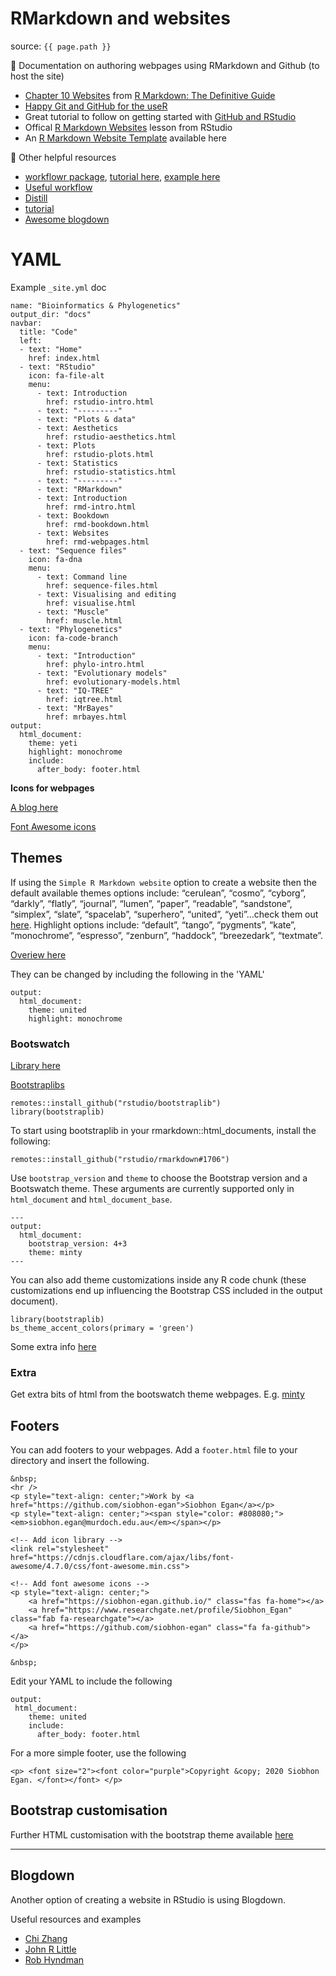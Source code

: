 # RMarkdown and websites

source: `{{ page.path }}`

:link: Documentation on authoring webpages using RMarkdown and Github (to host the site)

* [Chapter 10 Websites](https://bookdown.org/yihui/rmarkdown/websites.html) from [R Markdown: The Definitive Guide](https://bookdown.org/yihui/rmarkdown/)
* [Happy Git and GitHub for the useR](https://happygitwithr.com/)
* Great tutorial to follow on getting started with [GitHub and RStudio](https://resources.github.com/whitepapers/github-and-rstudio/)
* Offical [R Markdown Websites](https://rmarkdown.rstudio.com/lesson-13.html) lesson from RStudio
* An [R Markdown Website Template](https://github.com/yutannihilation/rmarkdown-website-template) available here

:link: Other helpful resources

* [workflowr package](https://jdblischak.github.io/workflowr/), [tutorial here](https://cran.r-project.org/web/packages/workflowr/vignettes/wflow-01-getting-started.html), [example here](https://stephenslab.github.io/wflow-divvy/index.html)
* [Useful workflow](https://robertmitchellv.com/blog-building-site-with-rmarkdown.html)
* [Distill](https://rstudio.github.io/distill/)
* [tutorial](https://robchavez.github.io/datascience_gallery/html_only/websites.html)
* [Awesome blogdown](https://awesome-blogdown.com/)


# YAML

Example `_site.yml` doc


```
name: "Bioinformatics & Phylogenetics"
output_dir: "docs"
navbar:
  title: "Code"
  left:
  - text: "Home"
    href: index.html
  - text: "RStudio"
    icon: fa-file-alt
    menu:
      - text: Introduction
        href: rstudio-intro.html
      - text: "---------"
      - text: "Plots & data"
      - text: Aesthetics
        href: rstudio-aesthetics.html
      - text: Plots
        href: rstudio-plots.html
      - text: Statistics
        href: rstudio-statistics.html
      - text: "---------"
      - text: "RMarkdown"
      - text: Introduction
        href: rmd-intro.html
      - text: Bookdown
        href: rmd-bookdown.html
      - text: Websites
        href: rmd-webpages.html
  - text: "Sequence files"
    icon: fa-dna
    menu:
      - text: Command line
        href: sequence-files.html
      - text: Visualising and editing
        href: visualise.html
      - text: "Muscle"
        href: muscle.html
  - text: "Phylogenetics"
    icon: fa-code-branch
    menu:
      - text: "Introduction"
        href: phylo-intro.html
      - text: "Evolutionary models"
        href: evolutionary-models.html
      - text: "IQ-TREE"
        href: iqtree.html
      - text: "MrBayes"
        href: mrbayes.html
output:
  html_document:
    theme: yeti
    highlight: monochrome
    include:
      after_body: footer.html
```


**Icons for webpages**

[A blog here](https://www.r-bloggers.com/icon-web-icons-for-rmarkdown/)

[Font Awesome icons](https://fontawesome.com/)

## Themes

If using the `Simple R Markdown website` option to create a website then the default available themes options include:
“cerulean”, “cosmo”, “cyborg”, “darkly”, “flatly”, “journal”, “lumen”, “paper”, “readable”, “sandstone”, “simplex”, “slate”, “spacelab”, “superhero”, “united”, “yeti”...check them out [here](https://bootswatch.com/).
Highlight options include:
“default”, “tango”, “pygments”, “kate”, “monochrome”, “espresso”, “zenburn”, “haddock”, “breezedark”, “textmate”.

[Overiew here](https://www.datadreaming.org/post/r-markdown-theme-gallery/)

They can be changed by including the following in the 'YAML'
```
output:
  html_document:
    theme: united
    highlight: monochrome
```

### Bootswatch

[Library here](https://bootswatch.com/)

[Bootstraplibs](https://rstudio.github.io/bootstraplib/)

```
remotes::install_github("rstudio/bootstraplib")
library(bootstraplib)
```
To start using bootstraplib in your rmarkdown::html_documents, install the following:
```
remotes::install_github("rstudio/rmarkdown#1706")
```

Use `bootstrap_version` and `theme` to choose the Bootstrap version and a Bootswatch theme. These arguments are currently supported only in `html_document` and `html_document_base`.
```
---
output:
  html_document:
    bootstrap_version: 4+3
    theme: minty
---
```

You can also add theme customizations inside any R code chunk (these customizations end up influencing the Bootstrap CSS included in the output document).

```
library(bootstraplib)
bs_theme_accent_colors(primary = 'green')
```

Some extra info [here](https://community.rstudio.com/t/in-rstudio-rmarkdown-how-to-add-new-html-themes-from-bootswatch/15791)

### Extra

Get extra bits of html from the bootswatch theme webpages. E.g. [minty](https://bootswatch.com/minty/)

## Footers

You can add footers to your webpages.
Add a `footer.html` file to your directory and insert the following.

```
&nbsp;
<hr />
<p style="text-align: center;">Work by <a href="https://github.com/siobhon-egan">Siobhon Egan</a></p>
<p style="text-align: center;"><span style="color: #808080;"><em>siobhon.egan@murdoch.edu.au</em></span></p>

<!-- Add icon library -->
<link rel="stylesheet" href="https://cdnjs.cloudflare.com/ajax/libs/font-awesome/4.7.0/css/font-awesome.min.css">

<!-- Add font awesome icons -->
<p style="text-align: center;">
    <a href="https://siobhon-egan.github.io/" class="fas fa-home"></a>
    <a href="https://www.researchgate.net/profile/Siobhon_Egan" class="fab fa-researchgate"></a>
    <a href="https://github.com/siobhon-egan" class="fa fa-github"></a>
</p>

&nbsp;
```

Edit your YAML to include the following
```
output:
 html_document:
    theme: united
    include:
      after_body: footer.html
```

For a more simple footer, use the following
```
<p> <font size="2"><font color="purple">Copyright &copy; 2020 Siobhon Egan. </font></font> </p>
```

## Bootstrap customisation

Further HTML customisation with the bootstrap theme available [here](https://getbootstrap.com/docs/4.5/components/alerts/)

***

## Blogdown

Another option of creating a website in RStudio is using Blogdown.

Useful resources and examples

* [Chi Zhang](https://andreaczhang.rbind.io/post/my-1st-blogpost/)
* [John R Little](https://www.johnlittle.info/)
* [Rob Hyndman](https://robjhyndman.com)
